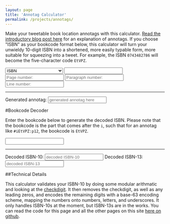 ```yaml
---
layout: page
title: 'Annotag Calculator' 
permalink: /projects/annotags/ 
---
```


Make your tweetable book location annotags with this calculator. [Read the introductory blog post here](/projects/annotags/about.html) for an explanation of annotags. If you choose "ISBN" as your bookcode format below, this calculator will turn your unwieldy 10-digit ISBN into a shortened, more easily typable form, more suitable for squeezing into a tweet. For example, the ISBN `0743482786` will become the five-character code `EtVPZ`. 

<section id="calculator"> 
	<form>
		<select class="input" id="code_type">
			<option value="I">ISBN</option>
			<option value="G">Project Gutenberg Book ID</option>
			<option value="B">Google Books ID</option>
		</select>
		<input id="raw_code" class="input" type="text" name="code" />
		<input id="page" class="input" type="text" name="location_type" placeholder="Page number:"/>
		<input id="paragraph" class="input" type="text" name="paragraph" placeholder="Paragraph number:" />
		<input id="line" class="input" type="text" name="line" placeholder="Line number:" />
	</form>
	<hr/>
	<label for="output">Generated annotag:</label> 
	<input type="text" id="output" placeholder="generated annotag here" name="output"/> 
</section> 

#Bookcode Decoder

Enter the bookcode below to generate the decoded ISBN. Please note that the bookcode is the part that comes after the `i`, such that for an annotag like `#iEtVPZ:p12`, the bookcode is `EtVPZ`. 

<section id="decoder"> 
	<form> 
		<input id="to_be_decoded" class="input" type="text" name="to_be_decoded" /> 
	</form> 
	<hr/>
	<label for="decoder_out">Decoded ISBN-10:</label>
	<input type="text" id="decoder_out" placeholder="decoded ISBN-10" name="decoder_out"/> 
	<label for="decoder_out">Decoded ISBN-13:</label>
	<input type="text" id="decoder_out13" placeholder="decoded ISBN-13" name="decoder_out13"/> 
</section> 


##Technical Details 

This calculator validates your ISBN-10 by doing some modular arithmatic and looking at the [checkdigit](http://en.wikipedia.org/wiki/International_Standard_Book_Number#ISBN-10_check_digit_calculation). It then removes the checkdigit, as well as any leading zeros, and encodes the remaining digits with a base-63 encoding scheme, mapping the numbers onto numbers, letters, and underscores. It only handles ISBN-10s at the moment, but ISBN-13s are in the works. You can read the code for this page and all the other pages on this site [here on github](https://github.com/JonathanReeve/JonathanReeve.github.io). 

<script src="{{ site.url }}/assets/js/annotag-calculator.js"></script>
